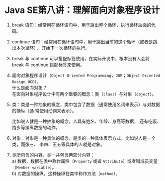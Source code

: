 # Java SE第八讲：理解面向对象程序设计
1. break 语句：经常用在循环语句中，用于跳出整个循环，执行循环后面的代码。


2. continue 语句：经常用在循环语句中，用于跳出当前的这个循环（或者是跳出本次循环），
   开始下一次循环的执行。


3. break 与 continue 可以搭配标签使用，在实际开发中，根本没有人会将 break 与 continue
   搭配标签来使用。


4. 面向对象程序设计（`Object Oriented Programming`，`OOP`；`Object Oriented Design`, `OOD`）。      
   什么是面向对象？        
   在面向对象程序设计中有两个重要的概念：类（`class`）与对象（`object`）。


5. 类：类是一种抽象的概念，类中包含了数据（通常使用名词来表示）与对数据的操纵（通
   常使用动词来表示）。

   比如说人就是一种抽象的概念，人具有姓名、年龄、身高等数据，
   还有吃饭、跑步等操纵数据的动作。

6. 对象：对象是一种具体的概念，是类的一种具体表示方式。比如说人是一个类，而张三、
   李四、王五等具体的人就是对象。

7. 类所包含的内容，类一共包含两部分内容：      
   a) 数据，数据在类中称作属性（`Property` 或者 `Attribute`）或者叫成员变量（`Member
   variable`）。         
   b) 对数据的操纵，这种操纵在类中称作方法（`method`）。

